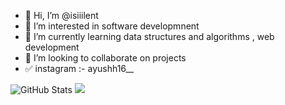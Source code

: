 
- 👋 Hi, I’m @isiiilent
- 👀 I’m interested in software developmnent 
- 🌱 I’m currently learning data structures and algorithms , web development
- 💞️ I’m looking to collaborate on projects 
- ✅  instagram :- ayushh16__

![GitHub Stats](https://github-readme-stats.vercel.app/api?username=isiiilent&theme=ayu-mirage)
<img src="https://github-readme-stats.vercel.app/api/top-langs/?username=isiiilent" />
